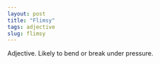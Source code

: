 ```yaml
---
layout: post
title: "Flimsy"
tags: adjective
slug: flimsy
---
```

Adjective. Likely to bend or break under pressure.
